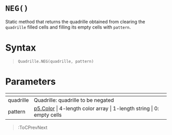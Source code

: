 # `NEG()`

Static method that returns the quadrille obtained from clearing the `quadrille` filled cells and filling its empty cells with `pattern`.

# Syntax

> `Quadrille.NEG(quadrille, pattern)`

# Parameters

| <!-- -->  | <!-- -->                                                                                                       |
|-----------|----------------------------------------------------------------------------------------------------------------|
| quadrille | Quadrille: quadrille to be negated                                                                             |
| pattern   | [p5.Color](https://p5js.org/reference/#/p5.Color) \| 4-length color array \| 1-length string \| 0: empty cells |

> :ToCPrevNext
